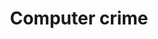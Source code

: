 ---
title: Computer crime
longTitle: 'Computer crime'
tags:
- gccommon
narrowerTerm:
- "[[Crime Fugitives from justice]]"
relatedTerm:
- "[[Computer networks]]"
use:
- "[[Internet crime Cyber-crime Cybercrime Computer-rel]]"
---